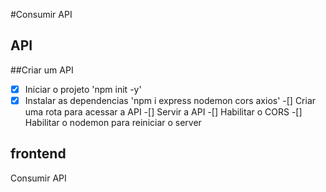 #Consumir API

## API

##Criar um API
-[X] Iniciar o projeto 'npm init -y'
-[X] Instalar as dependencias 'npm i express nodemon cors axios'
-[] Criar uma rota para acessar a API
-[] Servir a API
-[] Habilitar o CORS
-[] Habilitar o nodemon para reiniciar o server

## frontend
Consumir API
